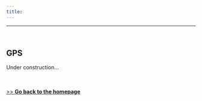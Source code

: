```yaml
---
title:
---
```

---

&nbsp;    
<!-- insert one empty line -->
<!-- can also use "<a></a>" or "<br><br>"  -->

## GPS
Under construction...

<!-- 
&nbsp;    
## Codes
-->

&nbsp;    
&nbsp;    
[>> **Go back to the homepage**](https://simopt.github.io)

